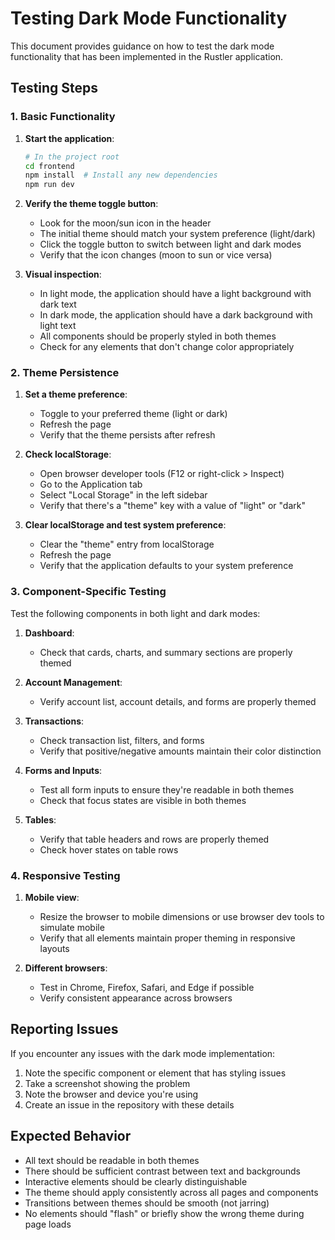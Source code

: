 # Testing Dark Mode Functionality

This document provides guidance on how to test the dark mode functionality that has been implemented in the Rustler application.

## Testing Steps

### 1. Basic Functionality

1. **Start the application**:
   ```bash
   # In the project root
   cd frontend
   npm install  # Install any new dependencies
   npm run dev
   ```

2. **Verify the theme toggle button**:
   - Look for the moon/sun icon in the header
   - The initial theme should match your system preference (light/dark)
   - Click the toggle button to switch between light and dark modes
   - Verify that the icon changes (moon to sun or vice versa)

3. **Visual inspection**:
   - In light mode, the application should have a light background with dark text
   - In dark mode, the application should have a dark background with light text
   - All components should be properly styled in both themes
   - Check for any elements that don't change color appropriately

### 2. Theme Persistence

1. **Set a theme preference**:
   - Toggle to your preferred theme (light or dark)
   - Refresh the page
   - Verify that the theme persists after refresh

2. **Check localStorage**:
   - Open browser developer tools (F12 or right-click > Inspect)
   - Go to the Application tab
   - Select "Local Storage" in the left sidebar
   - Verify that there's a "theme" key with a value of "light" or "dark"

3. **Clear localStorage and test system preference**:
   - Clear the "theme" entry from localStorage
   - Refresh the page
   - Verify that the application defaults to your system preference

### 3. Component-Specific Testing

Test the following components in both light and dark modes:

1. **Dashboard**:
   - Check that cards, charts, and summary sections are properly themed

2. **Account Management**:
   - Verify account list, account details, and forms are properly themed

3. **Transactions**:
   - Check transaction list, filters, and forms
   - Verify that positive/negative amounts maintain their color distinction

4. **Forms and Inputs**:
   - Test all form inputs to ensure they're readable in both themes
   - Check that focus states are visible in both themes

5. **Tables**:
   - Verify that table headers and rows are properly themed
   - Check hover states on table rows

### 4. Responsive Testing

1. **Mobile view**:
   - Resize the browser to mobile dimensions or use browser dev tools to simulate mobile
   - Verify that all elements maintain proper theming in responsive layouts

2. **Different browsers**:
   - Test in Chrome, Firefox, Safari, and Edge if possible
   - Verify consistent appearance across browsers

## Reporting Issues

If you encounter any issues with the dark mode implementation:

1. Note the specific component or element that has styling issues
2. Take a screenshot showing the problem
3. Note the browser and device you're using
4. Create an issue in the repository with these details

## Expected Behavior

- All text should be readable in both themes
- There should be sufficient contrast between text and backgrounds
- Interactive elements should be clearly distinguishable
- The theme should apply consistently across all pages and components
- Transitions between themes should be smooth (not jarring)
- No elements should "flash" or briefly show the wrong theme during page loads
